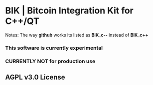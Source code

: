 BIK | Bitcoin Integration Kit for C++/QT
=======
Notes: The way **github** works its listed as **BIK_c--** instead of **BIK_c++**

### This software is currently experimental
### CURRENTLY NOT for production use

## AGPL v3.0 License
